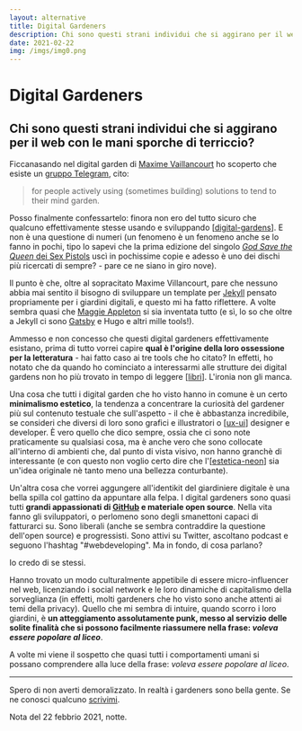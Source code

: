 ```yaml
---
layout: alternative
title: Digital Gardeners
description: Chi sono questi strani individui che si aggirano per il web con le mani sporche di terriccio?
date: 2021-02-22
img: /imgs/img0.png
---
```


# Digital Gardeners

## Chi sono questi strani individui che si aggirano per il web con le mani sporche di terriccio?

Ficcanasando nel digital garden di [Maxime Vaillancourt](https://maximevaillancourt.com/) ho scoperto che esiste un [gruppo Telegram](https://nesslabs.com/digital-gardeners), cito:

>for people actively using (sometimes building) solutions to tend to their mind garden.

Posso finalmente confessartelo: finora non ero del tutto sicuro che qualcuno effettivamente stesse usando e sviluppando [[digital-gardens]]. E non è una questione di numeri (un fenomeno è un fenomeno anche se lo fanno in pochi, tipo lo sapevi che la prima edizione del singolo [*God Save the Queen* dei Sex Pistols](https://www.youtube.com/watch?v=yqrAPOZxgzU) uscì in pochissime copie e adesso è uno dei dischi più ricercati di sempre? - pare ce ne siano in giro nove).

Il punto è che, oltre al sopracitato Maxime Villancourt, pare che nessuno abbia mai sentito il bisogno di sviluppare un template per [Jekyll](https://jekyllrb.com/) pensato propriamente per i giardini digitali, e questo mi ha fatto riflettere. A volte sembra quasi che [Maggie Appleton](https://github.com/MaggieAppleton/digital-gardeners) si sia inventata tutto (e sì, lo so che oltre a Jekyll ci sono [Gatsby](https://www.gatsbyjs.com/) e Hugo e altri mille tools!).

Ammesso e non concesso che questi digital gardeners effettivamente esistano, prima di tutto vorrei capire **qual è l'origine della loro ossessione per la letteratura** - hai fatto caso ai tre tools che ho citato? In effetti, ho notato che da quando ho cominciato a interessarmi alle strutture dei digital gardens non ho più trovato in tempo di leggere [[libri]]. L'ironia non gli manca.

Una cosa che tutti i digital garden che ho visto hanno in comune è un certo **minimalismo estetico**, la tendenza a concentrare la curiosità del gardener più sul contenuto testuale che sull'aspetto - il che è abbastanza incredibile, se consideri che diversi di loro sono grafici e illustratori o [[ux-ui]] designer e developer. È vero quello che dico sempre, ossia che ci sono note praticamente su qualsiasi cosa, ma è anche vero che sono collocate all'interno di ambienti che, dal punto di vista visivo, non hanno granchè di interessante (e con questo non voglio certo dire che l'[[estetica-neon]] sia un'idea originale nè tanto meno una bellezza conturbante).

Un'altra cosa che vorrei aggungere all'identikit del giardiniere digitale è una bella spilla col gattino da appuntare alla felpa. I digital gardeners sono quasi tutti **grandi appassionati di [GitHub](https://github.com/) e materiale open source**. Nella vita fanno gli sviluppatori, o perlomeno sono degli smanettoni capaci di fatturarci su. Sono liberali (anche se sembra contraddire la questione dell'open source) e progressisti. Sono attivi su Twitter, ascoltano podcast e seguono l'hashtag "#webdeveloping". Ma in fondo, di cosa parlano?

Io credo di se stessi.

Hanno trovato un modo culturalmente appetibile di essere micro-influencer nel web, licenziando i social network e le loro dinamiche di capitalismo della sorveglianza (in effetti, molti gardeners che ho visto sono anche attenti ai temi della privacy). Quello che mi sembra di intuire, quando scorro i loro giardini, è __un atteggiamento assolutamente punk, messo al servizio delle solite finalità che si possono facilmente riassumere nella frase: *voleva essere popolare al liceo*__.

A volte mi viene il sospetto che quasi tutti i comportamenti umani si possano comprendere alla luce della frase: *voleva essere popolare al liceo*.

<hr>

Spero di non averti demoralizzato. In realtà i gardeners sono bella gente. Se ne conosci qualcuno [scrivimi](mailto:web@zulianis.eu).

<p class="date">Nota del 22 febbrio 2021, notte.</p>

[//begin]: # "Autogenerated link references for markdown compatibility"
[digital-gardens]: digital-gardens.md "Digital gardens"
[libri]: ../libri/libri.md "Libri"
[ux-ui]: ../media/ux-ui.md "UX/UI"
[estetica-neon]: ../estetica-neon.md "Estetica neon"
[//end]: # "Autogenerated link references"